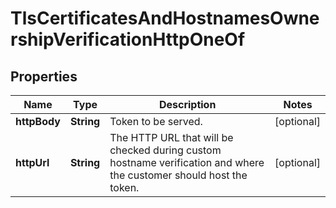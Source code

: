 

# TlsCertificatesAndHostnamesOwnershipVerificationHttpOneOf


## Properties

| Name | Type | Description | Notes |
|------------ | ------------- | ------------- | -------------|
|**httpBody** | **String** | Token to be served. |  [optional] |
|**httpUrl** | **String** | The HTTP URL that will be checked during custom hostname verification and where the customer should host the token. |  [optional] |



